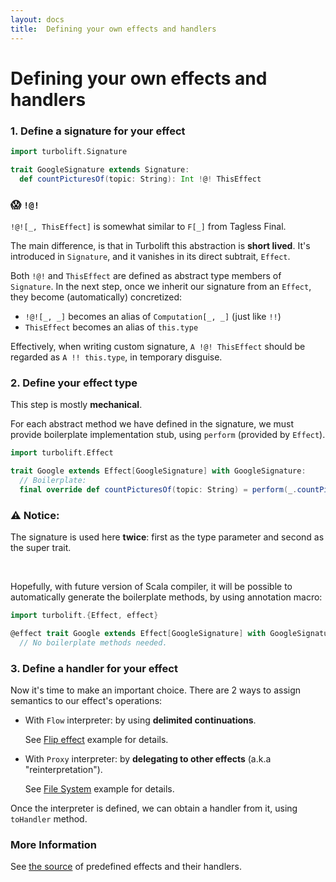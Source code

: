 ```yaml
---
layout: docs
title:  Defining your own effects and handlers
---
```



# Defining your own effects and handlers

### 1. Define a signature for your effect

```scala mdoc
import turbolift.Signature

trait GoogleSignature extends Signature:
  def countPicturesOf(topic: String): Int !@! ThisEffect
```

### 😱 `!@!`

`!@![_, ThisEffect]` is somewhat similar to `F[_]` from Tagless Final.

The main difference, is that in Turbolift this abstraction is **short lived**.
It's introduced in `Signature`, and it vanishes in its direct subtrait, `Effect`.

Both `!@!` and `ThisEffect` are defined as abstract type members of `Signature`.
In the next step, once we inherit our signature from an `Effect`, they become (automatically) concretized:
- `!@![_, _]` becomes an alias of `Computation[_, _]` (just like `!!`)
- `ThisEffect` becomes an alias of `this.type`

Effectively, when writing custom signature,
`A !@! ThisEffect` should be regarded as `A !! this.type`, in temporary disguise.

### 2. Define your effect type

This step is mostly **mechanical**. 

For each abstract method we have defined in the signature, we must provide boilerplate implementation stub,
using `perform` (provided by `Effect`).

```scala mdoc
import turbolift.Effect

trait Google extends Effect[GoogleSignature] with GoogleSignature:
  // Boilerplate:
  final override def countPicturesOf(topic: String) = perform(_.countPicturesOf(topic))
```

### ⚠️ Notice:

The signature is used here **twice**: first as the type parameter and second as the super trait.

&nbsp;

Hopefully, with future version of Scala compiler,
it will be possible to automatically generate the boilerplate methods,
by using annotation macro:

```scala
import turbolift.{Effect, effect}

@effect trait Google extends Effect[GoogleSignature] with GoogleSignature
  // No boilerplate methods needed.
```


### 3. Define a handler for your effect

Now it's time to make an important choice. There are 2 ways to assign semantics to our effect's operations:

- With `Flow` interpreter: by using **delimited continuations**.

  See [Flip effect](flip.html#4-define-a-handler) example for details.

- With `Proxy` interpreter: by **delegating to other effects** (a.k.a "reinterpretation").

  See [File System](file_sys.html#4-define-a-handler) example for details.

Once the interpreter is defined, we can obtain a handler from it, using `toHandler` method.


### More Information

See [the source](https://github.com/marcinzh/turbolift/tree/master/modules/core/src/main/scala/turbolift/effects)
of predefined effects and their handlers.